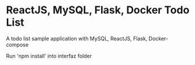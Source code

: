 # ReactJS, MySQL, Flask, Docker Todo List
A todo list sample application with MySQL, ReactJS, Flask, Docker-compose

Run 'npm install' into interfaz folder
